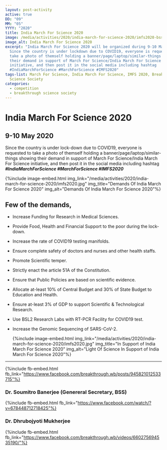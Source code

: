 ```yaml
---
layout: post-activity
active: true
DD: "09"
MM: "05"
YYYY: "2020"
title: India March For Science 2020
image: /media/activities/2020/india-march-for-science-2020/imfs2020-bss.jpg
image_alt: India March For Science 2020
excerpt: "India March For Science 2020 will be organized during 9-10 May 2020.
  Since the country is under lockdown due to COVID19, everyone is requested to
  take a photo of themself holding a banner/page/laptop/similar-things showing
  their demand in support of March For Science/India March For Science
  initiative, and then post it in the social media including hashtag
  #IndiaMarchForScience #MarchForScience #IMFS2020"
tags-list: March For Science, India March For Science, IMFS 2020, Breakthrough
  Science Society
categories:
  - competition
  - breakthrough science society
---
```

# India March For Science 2020

## 9-10 May 2020

Since the country is under lock-down due to COVID19, everyone is requested to take a photo of themself holding a banner/page/laptop/similar-things showing their demand in support of March For Science/India March For Science initiative, and then post it in the social media including hashtag ***\#IndiaMarchForScience #MarchForScience #IMFS2020***

{%include image-embed.html img_link="/media/activities/2020/india-march-for-science-2020/imfs2020.jpg" img_title="Demands Of India March For Science 2020" img_alt="Demands Of India March For Science 2020"%}

## Few of the demands,

* Increase Funding for Research in Medical Sciences.
* Provide Food, Health and Financial Support to the poor during the lock-down.
* Increase the rate of COVID19 testing manifolds.
* Ensure complete safety of doctors and nurses and other health staffs.
* Promote Scientific temper.
* Strictly enact the article 51A of the Constitution.
* Ensure that Public Policies are based on scientific evidence.
* Allocate at-least 10% of Central Budget and 30% of State Budget to Education and Health.
* Ensure at-least 3% of GDP to support Scientific & Technological Research.
* Use BSL2 Research Labs with RT-PCR Facility for COVID19 test.
* Increase the Genomic Sequencing of SARS-CoV-2.

  {%include image-embed.html img_link="/media/activities/2020/india-march-for-science-2020/imfs2020.jpg" img_title="In Support of India March For Science 2020" img_alt="Light Of Science In Support of India March For Science 2020"%}

- - -

{%include fb-embed.html fb_link="https://www.facebook.com/breakthrough.wb/posts/945821012533715"%}

### Dr. Soumitro Banerjee (Genereral Secretary, BSS)

{%include fb-embed.html fb_link="https://www.facebook.com/watch/?v=678448712718425"%}

### Dr. Dhrubojyoti Mukherjee

{%include fb-embed.html fb_link="https://www.facebook.com/breakthrough.wb/videos/660275694535190/"%}